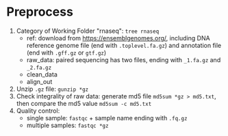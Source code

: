 # Preprocess

1. Category of Working Folder "rnaseq": `tree rnaseq`
   - ref: download from https://ensemblgenomes.org/, including DNA reference genome file (end with `.toplevel.fa.gz`) and annotation file (end with `.gff.gz` or `gtf.gz`)
   - raw_data: paired sequencing has two files, ending with `_1.fa.gz` and `_2.fa.gz`
   - clean_data
   - align_out
2. Unzip `.gz` file: `gunzip *gz` 
3. Check integrality of raw data: generate md5 file `md5sum *gz > md5.txt`, then compare the md5 value `md5sum -c md5.txt`
4. Quality control: 
   - single sample: `fastqc` + sample name ending with `.fq.gz`
   - multiple samples: `fastqc *gz`

